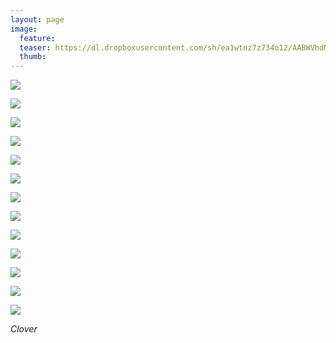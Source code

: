 ```yaml
---
layout: page
image:
  feature:
  teaser: https://dl.dropboxusercontent.com/sh/ea1wtnz7z734o12/AABWVhdMVqtlOP9cBXXVhr7ma/luontokuvat/kes%C3%A4/9/DS36364-245px.jpg
  thumb:
---
```


[![](https://dl.dropboxusercontent.com/sh/ea1wtnz7z734o12/AAC4oJcl437pjvuoA-WnZo5ga/luontokuvat/kes%C3%A4/9/DS36328-800px.jpg)](https://dl.dropboxusercontent.com/sh/ea1wtnz7z734o12/AAA-lmmF9o83H_-ZzpEqSbrna/luontokuvat/kes%C3%A4/9/DS36328.jpg)

[![](https://dl.dropboxusercontent.com/sh/ea1wtnz7z734o12/AACXB_OmY8Q7NxOsG5QG1yaja/luontokuvat/kes%C3%A4/9/DS36372-800px.jpg)](https://dl.dropboxusercontent.com/sh/ea1wtnz7z734o12/AABr3ewIAYq0oKT0NQlT8YSPa/luontokuvat/kes%C3%A4/9/DS36372.jpg)

[![](https://dl.dropboxusercontent.com/sh/ea1wtnz7z734o12/AAAJX6cVI8HN3UmheOWoXvsza/luontokuvat/kes%C3%A4/9/DS36376-800px.jpg)](https://dl.dropboxusercontent.com/sh/ea1wtnz7z734o12/AAA649q0K2Job4zgZMgJsfJCa/luontokuvat/kes%C3%A4/9/DS36376.jpg)

[![](https://dl.dropboxusercontent.com/sh/ea1wtnz7z734o12/AADq0WzTS5MteTSC-urZiCAca/luontokuvat/kes%C3%A4/9/DS36382-800px.jpg)](https://dl.dropboxusercontent.com/sh/ea1wtnz7z734o12/AADTvHOk8DhgUbi7WX5TPZFLa/luontokuvat/kes%C3%A4/9/DS36382.jpg)

[![](https://dl.dropboxusercontent.com/sh/ea1wtnz7z734o12/AAArUuFa-8S0s721cXrDZkcEa/luontokuvat/kes%C3%A4/9/DS36356-800px.jpg)](https://dl.dropboxusercontent.com/sh/ea1wtnz7z734o12/AAClQxLL6n1f0TR6CTaXqfTLa/luontokuvat/kes%C3%A4/9/DS36356.jpg)

[![](https://dl.dropboxusercontent.com/sh/ea1wtnz7z734o12/AAB_x1aifU_wLS9nG0Qi7Yxfa/luontokuvat/kes%C3%A4/9/DS36360-800px.jpg)](https://dl.dropboxusercontent.com/sh/ea1wtnz7z734o12/AAD0PksvKH7ka9F-_cVijZfWa/luontokuvat/kes%C3%A4/9/DS36360.jpg)

[![](https://dl.dropboxusercontent.com/sh/ea1wtnz7z734o12/AAB2kmNvEP-p7KxV50aTSV7Ra/luontokuvat/kes%C3%A4/9/DS36364-800px.jpg)](https://dl.dropboxusercontent.com/sh/ea1wtnz7z734o12/AACw0KigfZGozUSMn5298uE4a/luontokuvat/kes%C3%A4/9/DS36364.jpg)

[![](https://dl.dropboxusercontent.com/sh/ea1wtnz7z734o12/AABMwbea6M264hrDRL1GH8CYa/luontokuvat/kes%C3%A4/9/DS36365-800px.jpg)](https://dl.dropboxusercontent.com/sh/ea1wtnz7z734o12/AACNJSzcL4XcxtYbnRMaEvGQa/luontokuvat/kes%C3%A4/9/DS36365.jpg)

[![](https://dl.dropboxusercontent.com/sh/ea1wtnz7z734o12/AACy7DXmR3EyaC33bx9ni67aa/luontokuvat/kes%C3%A4/9/DS36333-800px.jpg)](https://dl.dropboxusercontent.com/sh/ea1wtnz7z734o12/AAAvGQSbBzHRuPUnRd5VKL38a/luontokuvat/kes%C3%A4/9/DS36333.jpg)

[![](https://dl.dropboxusercontent.com/sh/ea1wtnz7z734o12/AADwKhyJ94uPNkpDm6F8JYxaa/luontokuvat/kes%C3%A4/9/DS36339-800px.jpg)](https://dl.dropboxusercontent.com/sh/ea1wtnz7z734o12/AAAW0E9Ek887detJw6EKWBPFa/luontokuvat/kes%C3%A4/9/DS36339.jpg)

[![](https://dl.dropboxusercontent.com/sh/ea1wtnz7z734o12/AADyHR1_PFjLwI6jANsJIcvka/luontokuvat/kes%C3%A4/9/DS36337-800px.jpg)](https://dl.dropboxusercontent.com/sh/ea1wtnz7z734o12/AACwmTPf3tLeVbmwyTeTLP1Ca/luontokuvat/kes%C3%A4/9/DS36337.jpg)

[![](https://dl.dropboxusercontent.com/sh/ea1wtnz7z734o12/AADo_i0gEzfYvNtGtpupOysRa/luontokuvat/kes%C3%A4/9/DS36343-800px.jpg)](https://dl.dropboxusercontent.com/sh/ea1wtnz7z734o12/AAAAIw8JUg_XziaEqxim768Za/luontokuvat/kes%C3%A4/9/DS36343.jpg)

[![](https://dl.dropboxusercontent.com/sh/ea1wtnz7z734o12/AABxTDyYcpjTrCZxq6Nkw_Q9a/luontokuvat/kes%C3%A4/9/DS36346-800px.jpg)](https://dl.dropboxusercontent.com/sh/ea1wtnz7z734o12/AADYsbULrMU5r02efBkhd2ZGa/luontokuvat/kes%C3%A4/9/DS36346.jpg)

*Clover*
